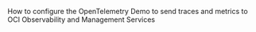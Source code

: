 How to configure the OpenTelemetry Demo to send traces and metrics to OCI Observability and Management Services
